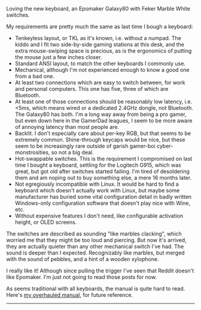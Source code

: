 <!--
.. title: Overhauled Manual for Epomaker Galaxy80 Tri-Mode Keyboard
.. slug: overhauled-manual-for-epomaker-galaxy80-keyboard
.. date: 2024-11-03 18:22:45 UTC-06:00
.. tags: manual,hardware,geek,keyboard
-->

Loving the new keyboard, an Epomaker Galaxy80 with Feker Marble White switches.

My requirements are pretty much the same as last time I bough a keyboard:

* Tenkeyless layout, or TKL as it's known, i.e. without a numpad. The kiddo and
  I fit two side-by-side gaming stations at this desk, and the extra
  mouse-swiping space is precious, as is the ergonomics of putting the mouse
  just a few inches closer.
* Standard ANSI layout, to match the other keyboards I commonly use.
* Mechanical, although I'm not experienced enough to know a good one from a bad
  one.
* At least two connections which are easy to switch between, for work and
  personal computers. This one has five, three of which are Bluetooth.
* At least one of those connections should be reasonably low latency, i.e. <5ms,
  which means wired or a dedicated 2.4GHz dongle, not Bluetooth. The Galaxy80
  has both. I'm a long way away from being a pro gamer, but even down here in
  the GamerDad leagues, I seem to be more aware of annoying latency than most
  people are.
* Backlit. I don't especially care about per-key RGB, but that seems to be
  extremely common. Shine-through keycaps would be nice, but these seem to be
  increasingly rare outside of garish gamer-boi cyber-monstrosities, so not a
  big deal.
* Hot-swappable switches. This is the requirement I compromised on last time I
  bought a keyboard, settling for the Logitech G915, which was great, but got
  old after switches started failing. I'm tired of desoldering them and am
  noping out to buy something else, a mere 16 months later.
* Not egregiously incompatible with Linux. It would be hard to find a keyboard
  which doesn't actually work with Linux, but maybe some manufacturer has buried
  some vital configuration detail in badly written Windows-only configuration
  software that doesn't play nice with Wine, etc.
* Without expensive features I don't need, like configurable activation height,
  or OLED screens.

The switches are described as sounding "like marbles clacking", which worried me
that they might be too loud and piercing. But now it's arrived, they are
actually quieter than any other mechanical switch I've had. The sound is deeper
than I expected. Recognizably like marbles, but merged with the sound of
pebbles, and a hint of a wooden xylophone.

I really like it! Although since pulling the trigger I've seen that Reddit
doesn't like Epomaker. I'm just not going to read those posts for now.

As seems traditional with all keyboards, the manual is quite hard to read.
Here's [my overhauled manual](/files/2024/Keyboard-Ecomaker-Galaxy80-tri-mode-mine.pdf), for future reference.

---

